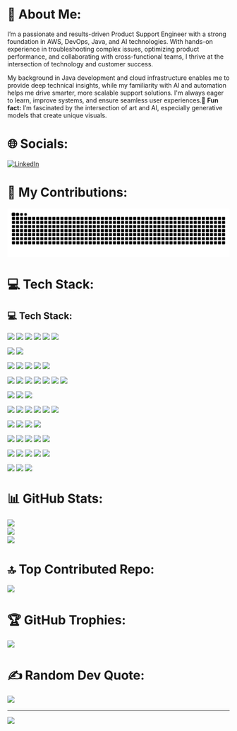 <!-- ### Hi there 👋 --->
# 💫 About Me:
I’m a passionate and results-driven Product Support Engineer with a strong foundation in AWS, DevOps, Java, and AI technologies. With hands-on experience in troubleshooting complex issues, optimizing product performance, and collaborating with cross-functional teams, I thrive at the intersection of technology and customer success.

My background in Java development and cloud infrastructure enables me to provide deep technical insights, while my familiarity with AI and automation helps me drive smarter, more scalable support solutions. I'm always eager to learn, improve systems, and ensure seamless user experiences.🎉 **Fun fact:** I’m fascinated by the intersection of art and AI, especially generative models that create unique visuals.


# 🌐 Socials:
[![LinkedIn](https://img.shields.io/badge/LinkedIn-%230077B5.svg?logo=linkedin&logoColor=white)](https://www.linkedin.com/in/arpit-sachan-a13042295)



# 🐍 My Contributions:
![](https://raw.githubusercontent.com/prakhar105/prakhar105/output/github-contribution-grid-snake.svg)<br/>

# 💻 Tech Stack:
<h2>💻 Tech Stack:</h2>

<p align="left">
  <!-- Programming Languages -->
  <img src="https://img.shields.io/badge/c-%2300599C.svg?style=for-the-badge&logo=c&logoColor=white"/>
  <img src="https://img.shields.io/badge/c++-%2300599C.svg?style=for-the-badge&logo=c%2B%2B&logoColor=white"/>
  <img src="https://img.shields.io/badge/html5-%23E34F26.svg?style=for-the-badge&logo=html5&logoColor=white"/>
  <img src="https://img.shields.io/badge/java-%23ED8B00.svg?style=for-the-badge&logo=openjdk&logoColor=white"/>
  <img src="https://img.shields.io/badge/javascript-%23323330.svg?style=for-the-badge&logo=javascript&logoColor=%23F7DF1E"/>
  <img src="https://img.shields.io/badge/CSS-%2300599C.svg?style=for-the-badge&logo=CSS&logoColor=white"/>
</p>

<p align="left">
  <!-- Cloud Platforms -->
  <img src="https://img.shields.io/badge/AWS-%23FF9900.svg?style=for-the-badge&logo=amazon-aws&logoColor=white"/>
  <img src="https://img.shields.io/badge/azure-%230072C6.svg?style=for-the-badge&logo=microsoftazure&logoColor=white"/>
</p>

<p align="left">
  <!-- AWS Services -->
  <img src="https://img.shields.io/badge/EC2-FF8000.svg?style=for-the-badge&logo=EC2&logoColor=white"/>
  <img src="https://img.shields.io/badge/RDS-FF8000.svg?style=for-the-badge&logo=RDS&logoColor=white"/>
  <img src="https://img.shields.io/badge/S3-00E600.svg?style=for-the-badge&logo=S3&logoColor=white"/>
  <img src="https://img.shields.io/badge/ECS-FF8000.svg?style=for-the-badge&logo=ECS&logoColor=white"/>
  <img src="https://img.shields.io/badge/EKS-FF8000.svg?style=for-the-badge&logo=EKS&logoColor=white"/>
</p>

<p align="left">
  <!-- Containers & OS -->
  <img src="https://img.shields.io/badge/Minikube-0099E6.svg?style=for-the-badge&logo=Minikube&logoColor=white"/>
  <img src="https://img.shields.io/badge/Docker-%23ED8B00.svg?style=for-the-badge&logo=Docker&logoColor=blue"/>
  <img src="https://img.shields.io/badge/Kubernetes-%23323330.svg?style=for-the-badge&logo=Kubernetes&logoColor=blue"/>
  <img src="https://img.shields.io/badge/Ubuntu-4019FF.svg?style=for-the-badge&logo=Ubuntu&logoColor=orange"/>
  <img src="https://img.shields.io/badge/Rocky%20Linux-FFFF00.svg?style=for-the-badge&logo=Rocky%20Linux&logoColor=orange"/>
  <img src="https://img.shields.io/badge/Red%20Hat%20Linux-FFFF00.svg?style=for-the-badge&logo=Red%20Hat%20Linux&logoColor=orange"/>
  <img src="https://img.shields.io/badge/LINUX-%19FF40.svg?style=for-the-badge&logo=LINUX&logoColor=RED"/>
</p>

<p align="left">
  <!-- Databases -->
  <img src="https://img.shields.io/badge/mysql-4479A1.svg?style=for-the-badge&logo=mysql&logoColor=white"/>
  <img src="https://img.shields.io/badge/PostGres-4479A1.svg?style=for-the-badge&logo=PostGres&logoColor=white"/>
  <img src="https://img.shields.io/badge/Microsoft%20SQL%20Server-CC2927?style=for-the-badge&logo=microsoft%20sql%20server&logoColor=white"/>
</p>

<p align="left">
  <!-- DevOps Tools -->
  <img src="https://img.shields.io/badge/git-%23F05033.svg?style=for-the-badge&logo=git&logoColor=white"/>
  <img src="https://img.shields.io/badge/github-%23121011.svg?style=for-the-badge&logo=github&logoColor=white"/>
  <img src="https://img.shields.io/badge/gitlab-%23181717.svg?style=for-the-badge&logo=gitlab&logoColor=white"/>
  <img src="https://img.shields.io/badge/BitBucket-%23323330.svg?style=for-the-badge&logo=BitBucket&logoColor=blue"/>
  <img src="https://img.shields.io/badge/Jenkins-%23ED8B00.svg?style=for-the-badge&logo=Jenkins&logoColor=Red"/>
  <img src="https://img.shields.io/badge/Perforce-%24325530.svg?style=for-the-badge&logo=Perforce&logoColor=blue"/>
</p>

<p align="left">
  <!-- Security -->
  <img src="https://img.shields.io/badge/SAML-FFFF00.svg?style=for-the-badge&logo=SAML&logoColor=orange"/>
  <img src="https://img.shields.io/badge/HAR-E60026.svg?style=for-the-badge&logo=HAR&logoColor=orange"/>
  <img src="https://img.shields.io/badge/WireShark-E60026.svg?style=for-the-badge&logo=WireShark&logoColor=blue"/>
  <img src="https://img.shields.io/badge/BurpSuite-%12354530.svg?style=for-the-badge&logo=BurpSuite&logoColor=orange"/>
</p>

<p align="left">
  <!-- QA Tools -->
  <img src="https://img.shields.io/badge/Postman-FF6C37?style=for-the-badge&logo=postman&logoColor=white"/>
  <img src="https://img.shields.io/badge/JIRA-%FF0000.svg?style=for-the-badge&logo=JIRA&logoColor=blue"/>
  <img src="https://img.shields.io/badge/Zephyr%20Enterprise-001580.svg?style=for-the-badge&logo=Zephyr%20Enterprise&logoColor=blue"/>
  <img src="https://img.shields.io/badge/QAComplete-33BBFF.svg?style=for-the-badge&logo=QAComplete&logoColor=blue"/>
  <img src="https://img.shields.io/badge/Collaborator-33BBFF.svg?style=for-the-badge&logo=Collaborator&logoColor=blue"/>
</p>

<p align="left">
  <!-- Monitoring -->
  <img src="https://img.shields.io/badge/ELASTIC%20SEARCH-33BBFF.svg?style=for-the-badge&logo=ELASTIC%20SEARCH&logoColor=blue"/>
  <img src="https://img.shields.io/badge/Grafana-FF1966.svg?style=for-the-badge&logo=Grafana&logoColor=Orange"/>
  <img src="https://img.shields.io/badge/Kibana-FF1966.svg?style=for-the-badge&logo=Kibana&logoColor=Orange"/>
  <img src="https://img.shields.io/badge/Prometheus-00CC00.svg?style=for-the-badge&logo=Prometheus&logoColor=Black"/>
  <img src="https://img.shields.io/badge/Rancher-00CC00.svg?style=for-the-badge&logo=Rancher&logoColor=Black"/>
</p>

<p align="left">
  <!-- Others -->
  <img src="https://img.shields.io/badge/OpenCv-000000?style=for-the-badge&logo=OpenCV&logoColor=white"/>
  <img src="https://img.shields.io/badge/Dbeaver-4019FF.svg?style=for-the-badge&logo=Dbeaver&logoColor=orange"/>
  <img src="https://img.shields.io/badge/salesforce-E60026?style=for-the-badge&logo=SF&logoColor=white"/>
</p>





 


# 📊 GitHub Stats:
![](https://github-readme-stats.vercel.app/api?username=arpitsachan2062&theme=dark&hide_border=false&include_all_commits=true&count_private=true&rank_icon=github)<br/>
![](https://github-readme-streak-stats.herokuapp.com/?user=arpitsachan2062&theme=dark&hide_border=false)<br/>
![](https://github-readme-stats.vercel.app/api/top-langs/?username=arpitsachan2062&theme=dark&hide_border=false&layout=compact)




# 🔝 Top Contributed Repo:
![](https://github-contributor-stats.vercel.app/api?username=arpitsachan2062&limit=5&theme=dark&combine_all_yearly_contributions=true)

# 🏆 GitHub Trophies:
![](https://github-profile-trophy.vercel.app/?username=arpitsachan2062&theme=radical&no-frame=false&no-bg=false&margin-w=4)


# ✍️ Random Dev Quote:
![](https://quotes-github-readme.vercel.app/api?type=horizontal&theme=radical)

---
[![](https://visitcount.itsvg.in/api?id=arpitsachan2062&icon=0&color=0)](https://visitcount.itsvg.in)


<!--
**ARPIT** is a ✨ _special_ ✨ repository because its `README.md` (this file) appears on your GitHub profile.

Here are some ideas to get you started:

- 🔭 I’m currently working on ...
- 🌱 I’m currently learning ...
- 👯 I’m looking to collaborate on ...
- 🤔 I’m looking for help with ...
- 💬 Ask me about ...
- 📫 How to reach me: ...
- 😄 Pronouns: ...
- ⚡ Fun fact: ...
-->
